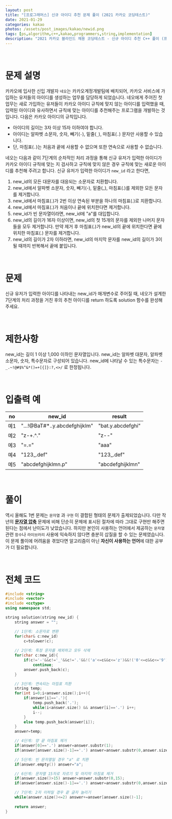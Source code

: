 ```yaml
---
layout: post
title: "[프로그래머스] 신규 아이디 추천 문제 풀이 (2021 카카오 코딩테스트)"
date: 2021-01-29
categories: kakao
photos: /assets/post_images/kakao/newid.png
tags: [ps,algorithm,c++,kakao,programmers,string,implementation]
description: "2021 카카오 블라인드 채용 코딩테스트 - 신규 아이디 추천 C++ 풀이 (프로그래머스)"
---
```


<br>

# 문제 설명

카카오에 입사한 신입 개발자 `네오`는 카카오계정개발팀에 배치되어, 카카오 서비스에 가입하는 유저들의 아이디를 생성하는 업무를 담당하게 되었습니다. 네오에게 주어진 첫 업무는 새로 가입하는 유저들이 카카오 아이디 규칙에 맞지 않는 아이디를 입력했을 때, 입력된 아이디와 유사하면서 규칙에 맞는 아이디를 추천해주는 프로그램을 개발하는 것입니다.
다음은 카카오 아이디의 규칙입니다.

- 아이디의 길이는 3자 이상 15자 이하여야 합니다.
- 아이디는 알파벳 소문자, 숫자, 빼기(`-`), 밑줄(`_`), 마침표(`.`) 문자만 사용할 수 있습니다.
- 단, 마침표(`.`)는 처음과 끝에 사용할 수 없으며 또한 연속으로 사용할 수 없습니다.

네오는 다음과 같이 7단계의 순차적인 처리 과정을 통해 신규 유저가 입력한 아이디가 카카오 아이디 규칙에 맞는 지 검사하고 규칙에 맞지 않은 경우 규칙에 맞는 새로운 아이디를 추천해 주려고 합니다.
신규 유저가 입력한 아이디가 `new_id` 라고 한다면,

1.  new_id의 모든 대문자를 대응되는 소문자로 치환합니다.
2.  new_id에서 알파벳 소문자, 숫자, 빼기(-), 밑줄(_), 마침표(.)를 제외한 모든 문자를 제거합니다.
3.  new_id에서 마침표(.)가 2번 이상 연속된 부분을 하나의 마침표(.)로 치환합니다.
4.  new_id에서 마침표(.)가 처음이나 끝에 위치한다면 제거합니다.
5.  new_id가 빈 문자열이라면, new_id에 "a"를 대입합니다.
6.  new_id의 길이가 16자 이상이면, new_id의 첫 15개의 문자를 제외한 나머지 문자들을 모두 제거합니다. 만약 제거 후 마침표(.)가 new_id의 끝에 위치한다면 끝에 위치한 마침표(.) 문자를 제거합니다.
7.  new_id의 길이가 2자 이하라면, new_id의 마지막 문자를 new_id의 길이가 3이 될 때까지 반복해서 끝에 붙입니다.

<br>

# 문제

신규 유저가 입력한 아이디를 나타내는 new_id가 매개변수로 주어질 때, 네오가 설계한 7단계의 처리 과정을 거친 후의 추천 아이디를 return 하도록 solution 함수를 완성해 주세요.

<br>

# 제한사항

new_id는 길이 1 이상 1,000 이하인 문자열입니다.
new_id는 알파벳 대문자, 알파벳 소문자, 숫자, 특수문자로 구성되어 있습니다.
new_id에 나타날 수 있는 특수문자는 `-_.~!@#$%^&*()=+[{]}:?,<>/` 로 한정됩니다.

<br>

# 입출력 예

no|new_id|result|
---|----|-----|
예1|"...!@BaT#*..y.abcdefghijklm"|"bat.y.abcdefghi"
예2|"z-+.^."|"z--"
예3|"=.="|"aaa"
예4|"123_.def"|"123_.def"
예5|"abcdefghijklmn.p"|"abcdefghijklmn"

<br>

# 풀이

역시 올해도 1번 문제는 `문자열` 과 `구현` 이 결합된 형태의 문제가 출제되었습니다. 다만 작년의 [**문자열 압축**](https://yjyoon-dev.github.io/kakao/2020/11/05/kakao-strzip/) 문제에 비해 단순히 문제에 표시된 절차에 따라 그대로 구현만 해주면 된다는 점에서 난이도가 낮았습니다. 하지만 본인이 사용하는 언어에서 제공하는 `문자열` 관련 `함수`나 `라이브러리` 사용에 익숙하지 않다면 충분히 삽질을 할 수 있는 문제였습니다. 이 문제 풀이에 어려움을 겪었다면 알고리즘이 아닌 **자신이 사용하는 언어**에 대한 공부가 더 필요합니다.

<br>

# 전체 코드

```c++
#include <string>
#include <vector>
#include <cctype>
using namespace std;

string solution(string new_id) {
    string answer = "";

    // 1단계: 소문자로 변환
	for(char& c:new_id)
		c=tolower(c);
	
    // 2단계: 특정 문자를 제외하고 모두 삭제
	for(char c:new_id){
		if(c!='-'&&c!='_'&&c!='.'&&!('a'<=c&&c<='z')&&!('0'<=c&&c<='9'))
			continue;
		answer.push_back(c);
	}

    // 3단계: 연속되는 마침표 치환
	string temp;
	for(int i=0;i<answer.size();i++){
		if(answer[i]=='.'){
			temp.push_back('.');
			while(i<answer.size() && answer[i]=='.') i++;
			i--;
		}
		else temp.push_back(answer[i]);
	}
    answer=temp;

    // 4단계: 양 끝 마침표 제거
	if(answer[0]=='.') answer=answer.substr(1);
	if(answer[answer.size()-1]=='.') answer=answer.substr(0,answer.size()-1);

    // 5단계: 빈 문자열일 경우 "a" 로 치환
	if(answer.empty()) answer="a";

    // 6단계: 문자열 15자로 자르기 및 마지막 마침표 제거
	if(answer.size()>15) answer=answer.substr(0,15);
	if(answer[answer.size()-1]=='.') answer=answer.substr(0,answer.size()-1);

    // 7단계: 2자 이하일 경우 끝 글자 늘리기
	while(answer.size()<=2) answer+=answer[answer.size()-1];
	
    return answer;
}
```
